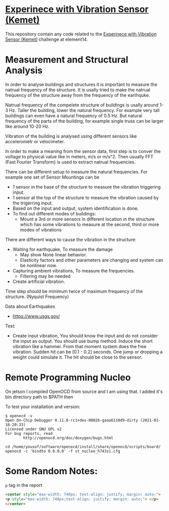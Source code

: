 # [Experinece with Vibration Sensor (Kemet)](https://www.element14.com/community/community/design-challenges/experimenting-with-vibration-sensors/blog/authors/yosoufe?ICID=DCH-vibrationSense-challengers)

This repository contain any code related to the [Experinece with Vibration Sensor (Kemet)](https://www.element14.com/community/community/design-challenges/experimenting-with-vibration-sensors/blog/authors/yosoufe?ICID=DCH-vibrationSense-challengers) challenge at element14.

# Measurement and Structural Analysis

In order to analyse buildings and structures it is important to 
measure the natrual frequency of the structure. It is usally tried
to make the natrual frequency of the structure away from the frequency of 
the earthquke.

Natrual frequency of the compelete structure of buildings is 
usally around 1-3 Hz. Taller the building, lower the natural frequency. 
For example very tall buildings can even have a natural frequency of 0.5 Hz.
But natural frequency of the parts of the building, for example single truss 
can be larger like around 10-20 Hz.

Vibration of the building is analysed using different sensors
like accelerometr or velocimeter.

In order to make a meaning from the sensor data, first step is to conver the 
voltage to physical value like in meters, m/s or m/s^2. Then usually 
FFT (Fast Fourier Transform) is used to extract natrual frequencies.


There can be different setup to measure the natural frequencies. For example one set of Sensor Mountings can be
- 1 sensor in the base of the structure to measure the vibration triggering input.
- 1 sensor at the top of the structure to measure the vibration caused by the trigerring input. 
- Based on the input and output, system identification is done.
- To find out different modes of buildings:
    - Mount a 3rd or more sensors in different location in the structure which has some vibrations to measure at the second, third or more modes of vibrations

There are different ways to cause the vibration in the structure:
- Waiting for earthquake, To measure the damage
    - May show None linear behavior.
    - Elasticity factors and other parameters are changing and system can be nonlinear now.
- Capturing ambient vibrations, To measure the frequencies.
    - Filtering may be needed
- Create artificial vibration.

Time step should be minimum twice of maximum frequency of the structure. (Nyquist Frequency)

Data about Earthquakes
- https://www.usgs.gov/

Test:
- Create input vibration, You should know the input and do not consider the input as output.
You should use bump method. Induce the short vibration like a hammer. From that moment system does the free 
vibration. Sudden hit can be [0.1 - 0.2] seconds. One jump or dropping a weight could simulate it.
The hit should be close to the sensor.

# Remote Programming Nucleo

On jetson I compiled OpenOCD from source and I am using that. I added it's bin directory path to $PATH then

To test your installation and version:
```
$ openocd -v
Open On-Chip Debugger 0.11.0-rc1+dev-00026-gaaa6110d9-dirty (2021-01-16-20:33)
Licensed under GNU GPL v2
For bug reports, read
        http://openocd.org/doc/doxygen/bugs.html
```

```
cd /home/yousof/software/openocd/install/share/openocd/scripts/board/
openocd -c 'bindto 0.0.0.0' -f st_nucleo_h743zi.cfg
```

# Some Random Notes:

`p` tag in the report
```html
<center style="max-width: 740px; text-align: justify; margin: auto;">
<p style="max-width: 740px;text-align: justify; margin: auto;"> </p>
</center>
```
